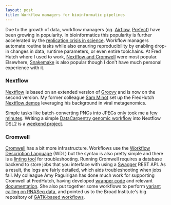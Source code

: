 ```yaml
---
layout: post
title: Workflow managers for bioinformatic pipelines
---
```


Due to the growth of data, workflow managers (_eg._ [Airflow](https://airflow.apache.org/), [Prefect](https://www.prefect.io/)) have been growing in popularity. In bioinformatics this popularity is further accelerated by the [replication crisis in science](https://jamanetwork.com/journals/jama/fullarticle/201218). Workflow managers automate routine tasks while also ensuring reproducibility by enabling drop-in changes in data, runtime parameters, or even entire toolchains. At Fred Hutch where I used to work, [Nextflow and Cromwell](https://sciwiki.fredhutch.org/scicomputing/software_overview/#workflow-managers) were most popular. Elsewhere, [Snakemake](https://github.com/snakemake/snakemake) is also popular though I don't have much personal experience with it.

### Nextflow

[Nextflow](https://www.nextflow.io/) is based on an extended version of [Groovy](http://groovy-lang.org) and is now on the second version. My former colleague [Sam Minot](https://www.minot.bio/) set up the FredHutch [Nextflow demos](https://github.com/FredHutch/nf-core-aligngenomes) leveraging his background in viral metagenomics.

Simple tasks like batch-converting PNGs into JPEGs only took me a [few minutes](https://github.com/ptvan/aws/blob/master/image_processing.nf). Writing a simple [DataCarpentry genomic workflow](https://datacarpentry.org/wrangling-genomics/) into Nextflow DSL2 is a [weekend project](https://github.com/ptvan/workflows/tree/master/nextflow/wrangling_genomics).

### Cromwell

[Cromwell](https://github.com/broadinstitute/cromwell) has a bit more infrastructure. Workflows use the [Workflow Description Language](https://openwdl.org/) (WDL) but the syntax is also pretty simple and there is a [linting tool](https://cromwell.readthedocs.io/en/stable/WOMtool/) for troubleshooting. Running Cromwell requires a database backend to store jobs that you interface with using a [Swagger](https://swagger.io/) REST API. As a result, the logs are fairly detailed, which aids troubleshooting when jobs fail. My colleague Amy Paguirigan has done much work for supporting Cromwell at FredHutch, having developed [wrapper code](https://github.com/fredhutch/fh.wdlr) and relevant [documentation](https://sciwiki.fredhutch.org/compdemos/Cromwell/). She also put together some workflows to perform [variant calling on RNASeq data](https://github.com/FredHutch/tg-wdl-RNAseqVariantCalling), and pointed us to the Broad Institute's big repository of [GATK-based workflows](https://github.com/gatk-workflows).
